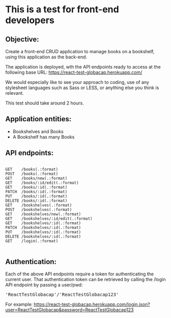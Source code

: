 # This is a test for front-end developers

Objective:
----------
Create a front-end CRUD application to manage books on a bookshelf, using this application as the back-end.

The application is deployed, wth the API endpoints ready to access at the following base URL:
https://react-test-globacap.herokuapp.com/

We would especially like to see your approach to coding, use of any stylesheet languages such as Sass or LESS, or anything else you think is relevant.

This test should take around 2 hours.

Application entities:
------------------------------------
- Bookshelves and Books
- A Bookshelf has many Books

API endpoints:
--------------------------
<pre>
<code>
GET    /books(.:format)
POST   /books(.:format)
GET    /books/new(.:format)
GET    /books/:id/edit(.:format)
GET    /books/:id(.:format)
PATCH  /books/:id(.:format)
PUT    /books/:id(.:format)
DELETE /books/:id(.:format)
GET    /bookshelves(.:format)
POST   /bookshelves(.:format)
GET    /bookshelves/new(.:format)
GET    /bookshelves/:id/edit(.:format)
GET    /bookshelves/:id(.:format)
PATCH  /bookshelves/:id(.:format)
PUT    /bookshelves/:id(.:format)
DELETE /bookshelves/:id(.:format)
GET    /login(.:format)
</code>
</pre>

Authentication:
---------------
Each of the above API endpoints require a token for authenticating the current user.
That authentication token can be retrieved by calling the /login API endpoint by passing a user/pwd:
<pre>'ReactTestGlobacap'/'ReactTestGlobacap123'</pre>

For example:
https://react-test-globacap.herokuapp.com/login.json?user=ReactTestGlobacap&password=ReactTestGlobacap123
